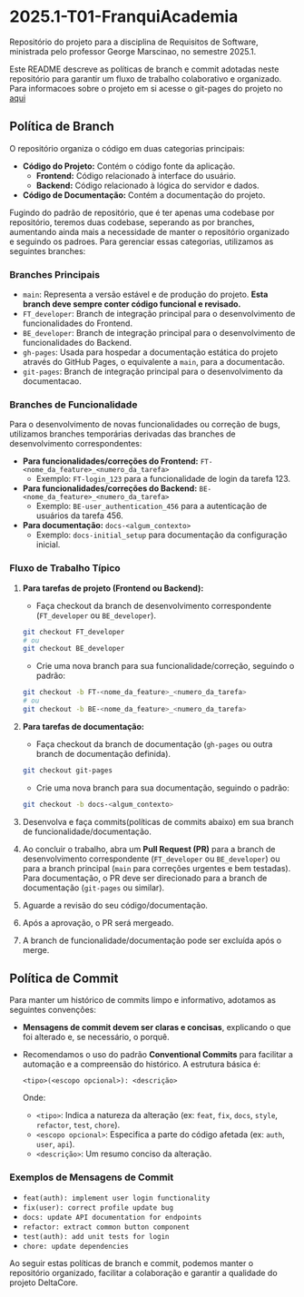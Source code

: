 # 2025.1-T01-FranquiAcademia
Repositório do projeto para a disciplina de Requisitos de Software, ministrada pelo professor George Marscinao, no semestre 2025.1.

Este README descreve as políticas de branch e commit adotadas neste repositório para garantir um fluxo de trabalho colaborativo e organizado.
Para informacoes sobre o projeto em si acesse o git-pages do projeto no [aqui](https://mdsreq-fga-unb.github.io/2025.1-T01-FranquiAcademia)

## Política de Branch

O repositório organiza o código em duas categorias principais:

* **Código do Projeto:** Contém o código fonte da aplicação.
    * **Frontend:** Código relacionado à interface do usuário.
    * **Backend:** Código relacionado à lógica do servidor e dados.
* **Código de Documentação:** Contém a documentação do projeto.

Fugindo do padrão de repositório, que é ter apenas uma codebase por repositório, teremos duas codebase, seperando as por branches, aumentando ainda mais a necessidade de manter o repositório organizado e seguindo os padroes.
Para gerenciar essas categorias, utilizamos as seguintes branches:

### Branches Principais

* `main`: Representa a versão estável e de produção do projeto. **Esta branch deve sempre conter código funcional e revisado.**
* `FT_developer`: Branch de integração principal para o desenvolvimento de funcionalidades do Frontend.
* `BE_developer`: Branch de integração principal para o desenvolvimento de funcionalidades do Backend.
* `gh-pages`: Usada para hospedar a documentação estática do projeto através do GitHub Pages, o equivalente a `main`, para a documentacão.
* `git-pages`: Branch de integração principal para o desenvolvimento da documentacao.

### Branches de Funcionalidade

Para o desenvolvimento de novas funcionalidades ou correção de bugs, utilizamos branches temporárias derivadas das branches de desenvolvimento correspondentes:

* **Para funcionalidades/correções do Frontend:** `FT-<nome_da_feature>_<numero_da_tarefa>`
    * Exemplo: `FT-login_123` para a funcionalidade de login da tarefa 123.
* **Para funcionalidades/correções do Backend:** `BE-<nome_da_feature>_<numero_da_tarefa>`
    * Exemplo: `BE-user_authentication_456` para a autenticação de usuários da tarefa 456.
* **Para documentação:** `docs-<algum_contexto>`
    * Exemplo: `docs-initial_setup` para documentação da configuração inicial.

### Fluxo de Trabalho Típico

1.  **Para tarefas de projeto (Frontend ou Backend):**
    * Faça checkout da branch de desenvolvimento correspondente (`FT_developer` ou `BE_developer`).
    ```bash
    git checkout FT_developer
    # ou
    git checkout BE_developer
    ```
    * Crie uma nova branch para sua funcionalidade/correção, seguindo o padrão:
    ```bash
    git checkout -b FT-<nome_da_feature>_<numero_da_tarefa>
    # ou
    git checkout -b BE-<nome_da_feature>_<numero_da_tarefa>
    ```

2.  **Para tarefas de documentação:**
    * Faça checkout da branch de documentação (`gh-pages` ou outra branch de documentação definida).
    ```bash
    git checkout git-pages
    ```
    * Crie uma nova branch para sua documentação, seguindo o padrão:
    ```bash
    git checkout -b docs-<algum_contexto>
    ```

3.  Desenvolva e faça commits(políticas de commits abaixo) em sua branch de funcionalidade/documentação.

4.  Ao concluir o trabalho, abra um **Pull Request (PR)** para a branch de desenvolvimento correspondente (`FT_developer` ou `BE_developer`) ou para a branch principal (`main` para correções urgentes e bem testadas). Para documentação, o PR deve ser direcionado para a branch de documentação (`git-pages` ou similar).

5.  Aguarde a revisão do seu código/documentação.

6.  Após a aprovação, o PR será mergeado.

7.  A branch de funcionalidade/documentação pode ser excluída após o merge.

## Política de Commit

Para manter um histórico de commits limpo e informativo, adotamos as seguintes convenções:

* **Mensagens de commit devem ser claras e concisas**, explicando o que foi alterado e, se necessário, o porquê.
* Recomendamos o uso do padrão **Conventional Commits** para facilitar a automação e a compreensão do histórico. A estrutura básica é:

    ```
    <tipo>(<escopo opcional>): <descrição>

    ```

    Onde:

    * `<tipo>`: Indica a natureza da alteração (ex: `feat`, `fix`, `docs`, `style`, `refactor`, `test`, `chore`).
    * `<escopo opcional>`: Especifica a parte do código afetada (ex: `auth`, `user`, `api`).
    * `<descrição>`: Um resumo conciso da alteração.

### Exemplos de Mensagens de Commit

* `feat(auth): implement user login functionality`
* `fix(user): correct profile update bug`
* `docs: update API documentation for endpoints`
* `refactor: extract common button component`
* `test(auth): add unit tests for login`
* `chore: update dependencies`

Ao seguir estas políticas de branch e commit, podemos manter o repositório organizado, facilitar a colaboração e garantir a qualidade do projeto DeltaCore.
    

